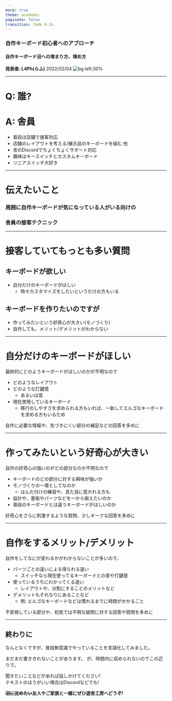 ```yaml
---
marp: true
theme: academic
paginate: false
transition: fade 0.3s
---
```

<!-- _class: lead -->
### 自作キーボード初心者へのアプローチ
#### 自作キーボード沼への埋まり方、埋め方
**発表者: L4Ph(らふ)**
2022/02/04
![bg left:30%](https://github.com/Katsuyuki-Karasawa.png)

---
<!-- _header: 自己紹介 -->
<!-- _class: lead -->

# Q: 誰?
# A: 舎員

 - 普段は店舗で接客対応
 - 店舗のレイアウトを考える/展示品のキーボードを組む 他
 - 舎のDiscordでちょくちょくサポート対応
 - 趣味はキースイッチとカスタムキーボード
 - リニアスイッチ大好き

---
<!--header: 本題-->
# 伝えたいこと

### 周囲に自作キーボードが気になっている人がいる向けの
### 舎員の接客テクニック


 ---

# 接客していてもっとも多い質問
## キーボードが欲しい
- 自分だけのキーボードがほしい
   - 時々カスタマイズをしたいというだけの方もいる


## キーボードを作りたいのですが
- 作ってみたいという好奇心が大きい(モノづくり)
- 自作しても、メリット/デメリットがわからない

---

# 自分だけのキーボードがほしい

最終的にどのようキーボードがほしいのかが不明なので
- どのようなレイアウト
- どのような打鍵感
   - あるいは音
- 現在使用しているキーボード
   - 移行のしやすさを求められる方もいれば、一新してエルゴなキーボードを求める方もいるため

自作に必要な情報や、気づきにくい部分の補足などの回答を多めに

---

# 作ってみたいという好奇心が大きい

自作の好奇心の強いのがどの部分なのか不明なので
- キーボードのどの部分に対する興味が強いか
- モノづくりの一環としてなのか
   - はんだ付けの練習や、見た目に惹かれる方も
- 設計や、基板やパーツなどを一から揃えたいのか
- 普段のキーボードとは違うキーボードがほしいのか

好奇心をさらに刺激するような質問、少しギークな回答を多めに

---

# 自作をするメリット/デメリット

自作をしてなにが変わるかがわからないことが多いので、
- パーツごとの違いによる得られる違い
   - スイッチなら現在使ってるキーボードとの音や打鍵感
- 使っているうちにわかってくる違い
   - レイアウトや、分割にすることのメリットなど
- デメリットもそれなりにあることなど
   - 例: エルゴなキーボードなどは慣れるまでに時間がかかること

不安視している部分や、初見では不明な疑問に対する回答や質問を多めに


---
<!--_header: 最後に -->
## 終わりに

なんとなくですが、普段無意識でやっていることを言語化してみました。

まだまだ書ききれないことがあります。
が、時間内に収められないのでこの辺りで。

聞きたいことなどがあれば話しかけてください!  
テキストのほうがいい場合はDiscordなどでも!

**~~沼に沈めたい~~友人やご家族と一緒にぜひ遊舎工房へどうぞ!**